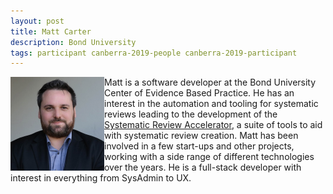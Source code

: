 ```yaml
---
layout: post
title: Matt Carter
description: Bond University
tags: participant canberra-2019-people canberra-2019-participant
---
```

<img align="left" width="150" height="150" src="/assets/people/Carter_Matt.jpg" alt="Matt Carter"/>Matt is a software developer at the Bond University Center of Evidence Based Practice. He has an interest in the automation and tooling for systematic reviews leading to the development of the [Systematic Review Accelerator](http://crebp-sra.com), a suite of tools to aid with systematic review creation. Matt has been involved in a few start-ups and other projects, working with a side range of different technologies over the years.  He is a full-stack developer with interest in everything from SysAdmin to UX.  

<a href="https://twitter.com/hashbhang" title="Twitter" target="_blank"
rel="noopener">
  <i class="fa fa-twitter fa-2x" style="color:#4FB3A9"></i>
</a>&nbsp;
<a href="https://github.com/hash-bang" title="GitHub" target="_blank" rel="noopener">
  <i class="fa fa-github fa-2x" style="color:#4FB3A9"></i>
</a>
